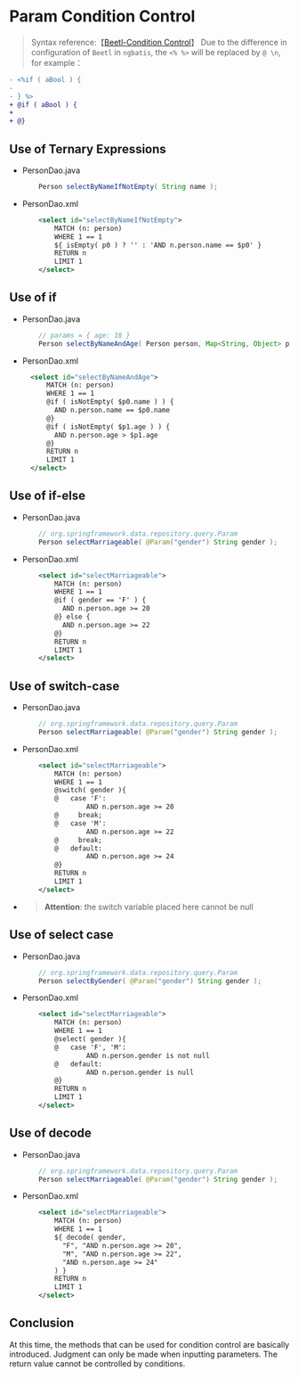 # Param Condition Control

> Syntax reference:【[Beetl-Condition Control](https://www.kancloud.cn/xiandafu/beetl3_guide/2138953)】
> Due to the difference in configuration of `Beetl` in `ngbatis`, the `<% %>` will be replaced by `@ \n`, for example：
  ```diff
  - <%if ( aBool ) { 
  -                         
  - } %>                
  + @if ( aBool ) {
  +                       
  + @}                 
  ```

## Use of Ternary Expressions
- PersonDao.java
    ```java
        Person selectByNameIfNotEmpty( String name );
    ```

- PersonDao.xml
    ```xml
        <select id="selectByNameIfNotEmpty">
            MATCH (n: person)
            WHERE 1 == 1 
            ${ isEmpty( p0 ) ? '' : 'AND n.person.name == $p0' }
            RETURN n
            LIMIT 1
        </select>
    ```

## Use of if
- PersonDao.java
    ```java
        // params = { age: 18 }
        Person selectByNameAndAge( Person person, Map<String, Object> params );
    ```
- PersonDao.xml
    ```xml
      <select id="selectByNameAndAge">
          MATCH (n: person)
          WHERE 1 == 1
          @if ( isNotEmpty( $p0.name ) ) {
            AND n.person.name == $p0.name
          @}
          @if ( isNotEmpty( $p1.age ) ) {
            AND n.person.age > $p1.age
          @}
          RETURN n
          LIMIT 1
      </select>
    ```
## Use of if-else
- PersonDao.java
    ```java
        // org.springframework.data.repository.query.Param
        Person selectMarriageable( @Param("gender") String gender );
    ```

- PersonDao.xml
    ```xml
        <select id="selectMarriageable">
            MATCH (n: person)
            WHERE 1 == 1 
            @if ( gender == 'F' ) {
              AND n.person.age >= 20
            @} else {
              AND n.person.age >= 22
            @}
            RETURN n
            LIMIT 1
        </select>
    ```

## Use of switch-case
- PersonDao.java
    ```java
        // org.springframework.data.repository.query.Param
        Person selectMarriageable( @Param("gender") String gender );
    ```

- PersonDao.xml
    ```xml
        <select id="selectMarriageable">
            MATCH (n: person)
            WHERE 1 == 1 
            @switch( gender ){
            @   case 'F':
                    AND n.person.age >= 20  
            @     break;
            @   case 'M':
                    AND n.person.age >= 22
            @     break;
            @   default:
                    AND n.person.age >= 24
            @}
            RETURN n
            LIMIT 1
        </select>
    ```
- > **Attention**: the switch variable placed here cannot be null

## Use of select case
- PersonDao.java
    ```java
        // org.springframework.data.repository.query.Param
        Person selectByGender( @Param("gender") String gender );
    ```

- PersonDao.xml
    ```xml
        <select id="selectMarriageable">
            MATCH (n: person)
            WHERE 1 == 1 
            @select( gender ){
            @   case 'F', 'M':
                    AND n.person.gender is not null
            @   default:
                    AND n.person.gender is null
            @}
            RETURN n
            LIMIT 1
        </select>
    ```


## Use of decode
- PersonDao.java
    ```java
        // org.springframework.data.repository.query.Param
        Person selectMarriageable( @Param("gender") String gender );
    ```

- PersonDao.xml
    ```xml
        <select id="selectMarriageable">
            MATCH (n: person)
            WHERE 1 == 1 
            ${ decode( gender, 
              "F", "AND n.person.age >= 20", 
              "M", "AND n.person.age >= 22", 
              "AND n.person.age >= 24" 
            ) }
            RETURN n
            LIMIT 1
        </select>
    ```
## Conclusion
At this time, the methods that can be used for condition control are basically introduced. Judgment can only be made when inputting parameters. The return value cannot be controlled by conditions.